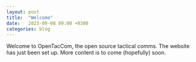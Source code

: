 ```yaml
---
layout: post
title:  "Welcome"
date:   2023-09-08 09:00 +0300
categories: blog
---
```

Welcome to OpenTacCom, the open source tactical comms. The website has just been set up. More content is to come (hopefully) soon.